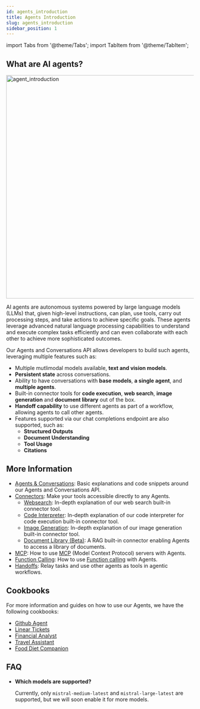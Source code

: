 ```yaml
---
id: agents_introduction
title: Agents Introduction
slug: agents_introduction
sidebar_position: 1
---
```


import Tabs from '@theme/Tabs';
import TabItem from '@theme/TabItem';

## What are AI agents?

<div style={{ textAlign: 'center' }}>
  <img
    src="/img/agent_overview.png"
    alt="agent_introduction"
    width="600"
    style={{ borderRadius: '15px' }}
  />
</div>

AI agents are autonomous systems powered by large language models (LLMs) that, given high-level instructions, can plan, use tools, carry out processing steps, and take actions to achieve specific goals. These agents leverage advanced natural language processing capabilities to understand and execute complex tasks efficiently and can even collaborate with each other to achieve more sophisticated outcomes.

Our Agents and Conversations API allows developers to build such agents, leveraging multiple features such as:
- Multiple mutlimodal models available, **text and vision models**.
- **Persistent state** across conversations.
- Ability to have conversations with **base models**, **a single agent**, and **multiple agents**.
- Built-in connector tools for **code execution**, **web search**, **image generation** and **document library** out of the box.
- **Handoff capability** to use different agents as part of a workflow, allowing agents to call other agents.
- Features supported via our chat completions endpoint are also supported, such as:
  - **Structured Outputs**
  - **Document Understanding**
  - **Tool Usage**
  - **Citations**

## More Information
- [Agents & Conversations](../agents_basics): Basic explanations and code snippets around our Agents and Conversations API.
- [Connectors](../connectors/connectors): Make your tools accessible directly to any Agents.
  - [Websearch](../connectors/websearch): In-depth explanation of our web search built-in connector tool.
  - [Code Interpreter](../connectors/code_interpreter): In-depth explanation of our code interpreter for code execution built-in connector tool.
  - [Image Generation](../connectors/image_generation): In-depth explanation of our image generation built-in connector tool.
  - [Document Library (Beta)](../connectors/document_library): A RAG built-in connector enabling Agents to access a library of documents.
- [MCP](../mcp): How to use [MCP](../../capabilities/function_calling) (Model Context Protocol) servers with Agents.
- [Function Calling](../function_calling): How to use [Function calling](../../capabilities/function_calling) with Agents.
- [Handoffs](../handoffs): Relay tasks and use other agents as tools in agentic workflows.

## Cookbooks
For more information and guides on how to use our Agents, we have the following cookbooks:
- [Github Agent](https://github.com/mistralai/cookbook/tree/main/mistral/agents/agents_api/github_agent)
- [Linear Tickets](https://github.com/mistralai/cookbook/tree/main/mistral/agents/agents_api/prd_linear_ticket)
- [Financial Analyst](https://github.com/mistralai/cookbook/tree/main/mistral/agents/agents_api/financial_analyst)
- [Travel Assistant](https://github.com/mistralai/cookbook/tree/main/mistral/agents/agents_api/travel_assistant)
- [Food Diet Companion](https://github.com/mistralai/cookbook/tree/main/mistral/agents/agents_api/food_diet_companion)

## FAQ

- **Which models are supported?**

  Currently, only `mistral-medium-latest` and `mistral-large-latest` are supported, but we will soon enable it for more models.
